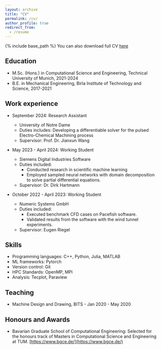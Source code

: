 ```yaml
---
layout: archive
title: "CV"
permalink: /cv/
author_profile: true
redirect_from:
  - /resume
---
```


{% include base_path %}
You can also download full CV [here](https://adyta99.github.io/files/CV.pdf)

## Education

- M.Sc. (Hons.) in Computational Science and Engineering, Technical University of Munich, 2021-2024
- B.E. in Mechanical Engineering, Birla Institute of Technology and Science, 2017-2021

## Work experience

- September 2024: Research Assistant

  - University of Notre Dame
  - Duties includes: Developing a differentiable solver for the pulsed Electro-Chemical Machining process
  - Supervisor: Prof. Dr. Jianxun Wang

- May 2023 - April 2024: Working Student

  - Siemens Digital Industries Software
  - Duties included:
    - Conducted research in scientific machine learning
    - Employed sampled neural networks with domain decomposition to solve partial differential equations.
  - Supervisor: Dr. Dirk Hartmann

- October 2022 - April 2023: Working Student
  - Numeric Systems GmbH
  - Duties included:
    - Executed benchmark CFD cases on Pacefish software.
    - Validated results from the software with the wind tunnel experiments.
  - Supervisor: Eugen Riegel

## Skills

- Programming languages: C++, Python, Julia, MATLAB
- ML frameworks: Pytorch
- Version control: Git
- HPC Standards: OpenMP, MPI
- Analysis: Tecplot, Paraview

## Teaching

- Machine Design and Drawing, BITS - Jan 2020 - May 2020

## Honours and Awards

- Bavarian Graduate School of Computational Engineering: Selected for the honours track of Masters in Computational Science and Engineering at TUM. [https://www.bgce.de/](https://www.bgce.de/)
